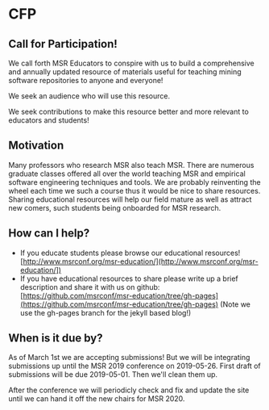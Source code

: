 # CFP
## Call for Participation!

We call forth MSR Educators to conspire with us to build a comprehensive and annually updated resource of materials useful for teaching mining software repositories to anyone and everyone!

We seek an audience who will use this resource.

We seek contributions to make this resource better and more relevant to educators and students!

## Motivation

Many professors who research MSR also teach MSR. There are numerous graduate classes offered all over the world teaching MSR and empirical software engineering techniques and tools. We are probably reinventing the wheel each time we such a course thus it would be nice to share resources. Sharing educational resources will help our field mature as well as attract new comers, such students being onboarded for MSR research.

## How can I help?

* If you educate students please browse our educational resources! [http://www.msrconf.org/msr-education/](http://www.msrconf.org/msr-education/])
* If you have educational resources to share please write up a brief description and share it with us on github: [https://github.com/msrconf/msr-education/tree/gh-pages](https://github.com/msrconf/msr-education/tree/gh-pages) (Note we use the gh-pages branch for the jekyll based blog!)

## When is it due by?

As of March 1st we are accepting submissions! But we will be integrating submissions up until the MSR 2019 conference on 2019-05-26. First draft of submissions will be due 2019-05-01. Then we'll clean them up.

After the conference we will periodicly check and fix and update the site until we can hand it off the new chairs for MSR 2020.
